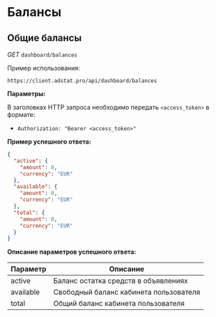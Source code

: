 # Балансы

## Общие балансы

_GET_ `dashboard/balances`

Пример использования:
```http request
https://client.adstat.pro/api/dashboard/balances
```

__Параметры:__

В заголовках HTTP запроса необходимо передать `<access_token>` в формате:
+ `Authorization: "Bearer <access_token>" `


__Пример успешного ответа:__
```json
{
  "active": {
    "amount": 0,
    "currency": "EUR"
  },
  "available": {
    "amount": 0,
    "currency": "EUR"
  },
  "total": {
    "amount": 0,
    "currency": "EUR"
  }
}
```

__Описание параметров успешного ответа:__

| Параметр                | Описание                               |
|-------------------------|----------------------------------------|
| active | Баланс остатка средств в объявлениях   |
| available      | Свободный баланс кабинета пользователя |
| total          | Общий баланс кабинета пользователя     |


